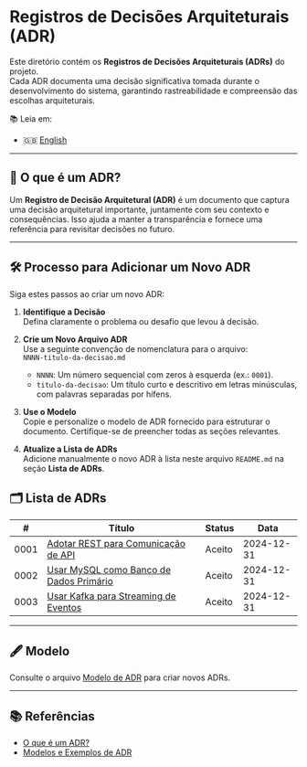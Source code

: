 # Registros de Decisões Arquiteturais (ADR)

Este diretório contém os **Registros de Decisões Arquiteturais (ADRs)** do projeto.  
Cada ADR documenta uma decisão significativa tomada durante o desenvolvimento do sistema, garantindo rastreabilidade e compreensão das escolhas arquiteturais.

📚 Leia em:
- 🇬🇧 [English](README.md)

---

## 📜 O que é um ADR?

Um **Registro de Decisão Arquitetural (ADR)** é um documento que captura uma decisão arquitetural importante, juntamente com seu contexto e consequências. Isso ajuda a manter a transparência e fornece uma referência para revisitar decisões no futuro.

---

## 🛠️ Processo para Adicionar um Novo ADR

Siga estes passos ao criar um novo ADR:

1. **Identifique a Decisão**  
   Defina claramente o problema ou desafio que levou à decisão.

2. **Crie um Novo Arquivo ADR**  
   Use a seguinte convenção de nomenclatura para o arquivo:  
   `NNNN-titulo-da-decisao.md`
    - `NNNN`: Um número sequencial com zeros à esquerda (ex.: `0001`).
    - `titulo-da-decisao`: Um título curto e descritivo em letras minúsculas, com palavras separadas por hífens.

3. **Use o Modelo**  
   Copie e personalize o modelo de ADR fornecido para estruturar o documento. Certifique-se de preencher todas as seções relevantes.

4. **Atualize a Lista de ADRs**  
   Adicione manualmente o novo ADR à lista neste arquivo `README.md` na seção **Lista de ADRs**.

## 🗂️ Lista de ADRs

| #    | Título                                                                        | Status    | Data       |
|------|------------------------------------------------------------------------------|-----------|------------|
| 0001 | [Adotar REST para Comunicação de API](0001-adopt-rest-for-api-communication.md) | Aceito    | 2024-12-31 |
| 0002 | [Usar MySQL como Banco de Dados Primário](0002-use-mysql.md)                      | Aceito    | 2024-12-31 |
| 0003 | [Usar Kafka para Streaming de Eventos](0003-use-kafka-for-event-streaming.md)  | Aceito    | 2024-12-31 |

---

## 🖋️ Modelo

Consulte o arquivo [Modelo de ADR](template.md) para criar novos ADRs.

---

## 📚 Referências

- [O que é um ADR?](https://adr.github.io/)
- [Modelos e Exemplos de ADR](https://github.com/joelparkerhenderson/architecture_decision_record)


